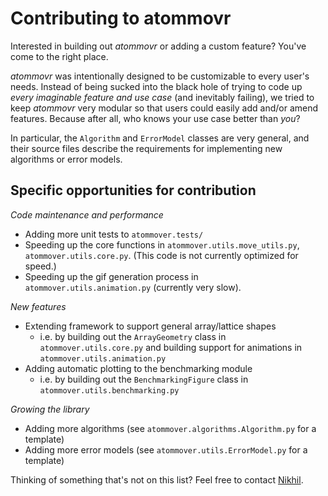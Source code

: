 # Contributing to atommovr

Interested in building out *atommovr* or adding a custom feature? You've come to the right place. 

*atommovr* was intentionally designed to be customizable to every user's needs. Instead of being sucked into the black hole of trying to code up *every imaginable feature and use case* (and inevitably failing), we tried to keep *atommovr* very modular so that users could easily add and/or amend features. Because after all, who knows your use case better than *you*?

In particular, the `Algorithm` and `ErrorModel` classes are very general, and their source files describe the requirements for implementing new algorithms or error models.

## Specific opportunities for contribution

*Code maintenance and performance*
- Adding more unit tests to `atommover.tests/`
- Speeding up the core functions in `atommover.utils.move_utils.py`, `atommover.utils.core.py`. (This code is not currently optimized for speed.)
- Speeding up the gif generation process in `atommover.utils.animation.py` (currently very slow).

*New features*
- Extending framework to support general array/lattice shapes
  - i.e. by building out the `ArrayGeometry` class in `atommover.utils.core.py` and building support for animations in `atommover.utils.animation.py`
- Adding automatic plotting to the benchmarking module
  - i.e. by building out the `BenchmarkingFigure` class in `atommover.utils.benchmarking.py`

*Growing the library*
- Adding more algorithms (see `atommover.algorithms.Algorithm.py` for a template)
- Adding more error models (see `atommover.utils.ErrorModel.py` for a template)

Thinking of something that's not on this list? Feel free to contact [Nikhil](mailto:nikhil.harle@colorado.edu).